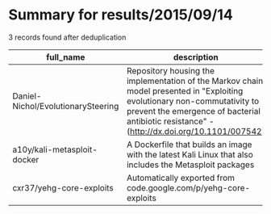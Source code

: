 
# Summary for results/2015/09/14
    
3 records found after deduplication

| full_name | description | html_url | matched_list | matched_count | pushed_at | size | stargazers_count | language | forks_count | vul_ids |
|------------------------------------|---------------------------------------------------------------------------------------------------------------------------------------------------------------------------------------------------------------------------|-------------------------------------------------------|----------------------------------|-----------------|---------------------------|--------|--------------------|------------|---------------|-----------|
| Daniel-Nichol/EvolutionarySteering | Repository housing the implementation of the Markov chain model presented in "Exploiting evolutionary non-commutativity to prevent the emergence of bacterial antibiotic resistance" - (http://dx.doi.org/10.1101/007542) | https://github.com/Daniel-Nichol/EvolutionarySteering | ['exploit'] | 1 | 2015-09-14 12:02:48+00:00 | 164 | 2 | Python | 2 | [] |
| a10y/kali-metasploit-docker | A Dockerfile that builds an image with the latest Kali Linux that also includes the Metasploit packages | https://github.com/a10y/kali-metasploit-docker | ['metasploit module OR payload'] | 1 | 2015-09-14 23:09:04+00:00 | 156 | 1 | Shell | 1 | [] |
| cxr37/yehg-core-exploits | Automatically exported from code.google.com/p/yehg-core-exploits | https://github.com/cxr37/yehg-core-exploits | ['exploit'] | 1 | 2015-09-14 16:54:12+00:00 | 1616 | 0 | Ruby | 0 | [] |
